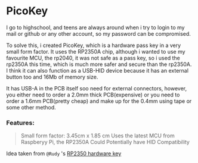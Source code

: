 # PicoKey
I go to highschool, and teens are always around when i try to login to my mail or github or any other account, so my password can be compromised.  

To solve this, i created PicoKey, which is a hardware pass key in a very small form factor. It uses the RP2350A chip, although i wanted to use my favourite MCU, the rp2040, it was not safe as a pass key, so i used the rp2350A this time, which is much more safer and secure than the rp2350A.  
I think it can also function as a USB-HID device because it has an external button too and 16Mb of memory size.

It has USB-A in the PCB itself soo need for external connectors, however, you either need to order a 2.0mm thick PCB(expensive) or you need to order a 1.6mm PCB(pretty cheap) and make up for the 0.4mm using tape or some other method.  

### Features:
> Small form factor: 3.45cm x 1.85 cm
> Uses the latest MCU from Raspberyy Pi, the RP2350A
> Could Potentially have HID Compatibility

Idea taken from ```@Rudy``` 's [RP2350 hardware key](https://github.com/Outdatedcandy92/PicoDucky)